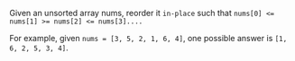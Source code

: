 Given an unsorted array nums, reorder it `in-place` such that `nums[0] <= nums[1] >= nums[2] <= nums[3]....`

For example, given `nums = [3, 5, 2, 1, 6, 4]`, one possible answer is `[1, 6, 2, 5, 3, 4]`.